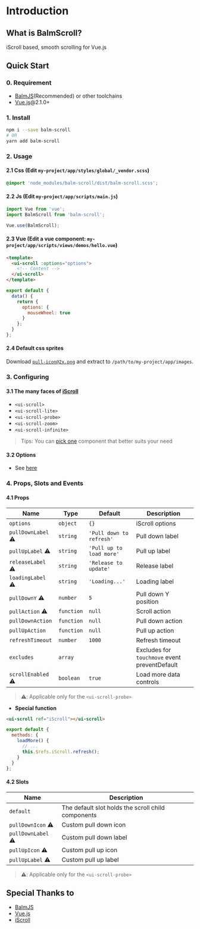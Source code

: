 # Introduction

## What is BalmScroll?

iScroll based, smooth scrolling for Vue.js

## Quick Start

### 0. Requirement

- [BalmJS](https://balmjs.com/)(Recommended) or other toolchains
- [Vue.js](https://vuejs.org/)@2.1.0+

### 1. Install

```sh
npm i --save balm-scroll
# OR
yarn add balm-scroll
```

### 2. Usage

#### 2.1 Css (Edit `my-project/app/styles/global/_vendor.scss`)

```css
@import 'node_modules/balm-scroll/dist/balm-scroll.scss';
```

#### 2.2 Js (Edit `my-project/app/scripts/main.js`)

```js
import Vue from 'vue';
import BalmScroll from 'balm-scroll';

Vue.use(BalmScroll);
```

#### 2.3 Vue (Edit a vue component: `my-project/app/scripts/views/demos/hello.vue`)

```html
<template>
  <ui-scroll :options="options">
    <!-- Content -->
  </ui-scroll>
</template>
```

```js
export default {
  data() {
    return {
      options: {
        mouseWheel: true
      }
    };
  }
};
```

#### 2.4 Default css sprites

Download [`pull-icon@2x.png`](https://iscroll.balmjs.com/balm-scroll-images.zip) and extract to `/path/to/my-project/app/images`.

### 3. Configuring

#### 3.1 The many faces of [iScroll](https://github.com/cubiq/iscroll/#the-many-faces-of-iscroll)

- `<ui-scroll>`
- `<ui-scroll-lite>`
- `<ui-scroll-probe>`
- `<ui-scroll-zoom>`
- `<ui-scroll-infinite>`

> Tips: You can [pick one](https://github.com/cubiq/iscroll/#the-many-faces-of-iscroll) component that better suits your need

#### 3.2 Options

- See [here](https://github.com/cubiq/iscroll/#configuring-the-iscroll)

### 4. Props, Slots and Events

#### 4.1 Props

| Name               | Type       | Default                  | Description                                   |
| ------------------ | ---------- | ------------------------ | --------------------------------------------- |
| `options`          | `object`   | `{}`                     | iScroll options                               |
| `pullDownLabel` ⚠️ | `string`   | `'Pull down to refresh'` | Pull down label                               |
| `pullUpLabel` ⚠️   | `string`   | `'Pull up to load more'` | Pull up label                                 |
| `releaseLabel` ⚠️  | `string`   | `'Release to update'`    | Release label                                 |
| `loadingLabel` ⚠️  | `string`   | `'Loading...'`           | Loading label                                 |
| `pullDownY` ⚠️     | `number`   | `5`                      | Pull down Y position                          |
| `pullAction` ⚠️    | `function` | `null`                   | Scroll action                                 |
| `pullDownAction`   | `function` | `null`                   | Pull down action                              |
| `pullUpAction`     | `function` | `null`                   | Pull up action                                |
| `refreshTimeout`   | `number`   | `1000`                   | Refresh timeout                               |
| `excludes`         | `array`    |                          | Excludes for `touchmove` event preventDefault |
| `scrollEnabled` ⚠️ | `boolean`  | `true`                   | Load more data controls                       |

> ⚠️: Applicable only for the `<ui-scroll-probe>`

- **Special function**

```html
<ui-scroll ref="iScroll"></ui-scroll>
```

```js
export default {
  methods: {
    loadMore() {
      // ...
      this.$refs.iScroll.refresh();
    }
  }
};
```

#### 4.2 Slots

| Name               | Description                                        |
| ------------------ | -------------------------------------------------- |
| `default`          | The default slot holds the scroll child components |
| `pullDownIcon` ⚠️  | Custom pull down icon                              |
| `pullDownLabel` ⚠️ | Custom pull down label                             |
| `pullUpIcon` ⚠️    | Custom pull up icon                                |
| `pullUpLabel` ⚠️   | Custom pull up label                               |

> ⚠️: Applicable only for the `<ui-scroll-probe>`

## Special Thanks to

- [BalmJS](https://balmjs.com/)
- [Vue.js](https://vuejs.org/)
- [iScroll](https://github.com/cubiq/iscroll/)
